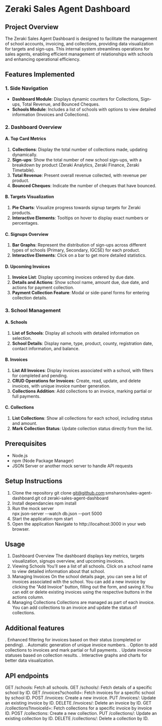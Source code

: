 # Zeraki Sales Agent Dashboard

## Project Overview
The Zeraki Sales Agent Dashboard is designed to facilitate the management of school accounts, invoicing, and collections, providing data visualization for targets and sign-ups. This internal system streamlines operations for sales agents, enabling efficient management of relationships with schools and enhancing operational efficiency.

## Features Implemented

### 1. Side Navigation
- **Dashboard Module**: Displays dynamic counters for Collections, Sign-ups, Total Revenue, and Bounced Cheques.
- **Schools Module**: Includes a list of schools with options to view detailed information (Invoices and Collections).

### 2. Dashboard Overview
#### A. Top Card Metrics
1. **Collections**: Display the total number of collections made, updating dynamically.
2. **Sign-ups**: Show the total number of new school sign-ups, with a breakdown by product (Zeraki Analytics, Zeraki Finance, Zeraki Timetable).
3. **Total Revenue**: Present overall revenue collected, with revenue per product.
4. **Bounced Cheques**: Indicate the number of cheques that have bounced.

#### B. Targets Visualization
1. **Pie Charts**: Visualize progress towards signup targets for Zeraki products.
2. **Interactive Elements**: Tooltips on hover to display exact numbers or percentages.

#### C. Signups Overview
1. **Bar Graphs**: Represent the distribution of sign-ups across different types of schools (Primary, Secondary, IGCSE) for each product.
2. **Interactive Elements**: Click on a bar to get more detailed statistics.

#### D. Upcoming Invoices
1. **Invoice List**: Display upcoming invoices ordered by due date.
2. **Details and Actions**: Show school name, amount due, due date, and actions for payment collection.
3. **Payment Collection Feature**: Modal or side-panel forms for entering collection details.

### 3. School Management
#### A. Schools
1. **List of Schools**: Display all schools with detailed information on selection.
2. **School Details**: Display name, type, product, county, registration date, contact information, and balance.

#### B. Invoices
1. **List All Invoices**: Display invoices associated with a school, with filters for completed and pending.
2. **CRUD Operations for Invoices**: Create, read, update, and delete invoices, with unique invoice number generation.
3. **Collections Addition**: Add collections to an invoice, marking partial or full payments.

#### C. Collections
1. **List Collections**: Show all collections for each school, including status and amount.
2. **Mark Collection Status**: Update collection status directly from the list.

## Prerequisites
- Node.js
- npm (Node Package Manager)
- JSON Server or another mock server to handle API requests

## Setup Instructions
1. Clone the repository
   git clone git@github.com:smsharon/sales-agent-dashboard.git
   cd zeraki-sales-agent-dashboard
2. Install dependancies
   npm install
3. Run the mock server   
   npx json-server --watch db.json --port 5000
4. Start the application
   npm start
5. Open the application
   Navigate to http://localhost:3000 in your web browser.

## Usage
1. Dashboard Overview
   The dashboard displays key metrics, targets visualization, signups overview, and upcoming invoices.  
2. Viewing Schools
   You'll see a list of all schools. Click on a school name to view detailed information about that school. 
3. Managing Invoices
   On the school details page, you can see a list of invoices associated with the school.
   You can add a new invoice by clicking the "Add Invoice" button, filling out the form, and saving it.You can edit or delete existing invoices using the respective buttons in the actions column.
4. Managing Collections
   Collections are managed as part of each invoice. You can add collections to an invoice and update the status of collections.

## Additional features
   . Enhanced filtering for invoices based on their status (completed or pending).
   . Automatic generation of unique invoice numbers.
   . Option to add collections to invoices and mark partial or full payments.
   . Update invoice statuses based on collection results.
   . Interactive graphs and charts for better data visualization.   

## API endpoints
   GET /schools: Fetch all schools.
   GET /schools/: Fetch details of a specific school by ID.
   GET /invoices?schoolId=: Fetch invoices for a specific school by school ID.
   POST /invoices: Create a new invoice.
   PUT /invoices/: Update an existing invoice by ID.
   DELETE /invoices/: Delete an invoice by ID.
   GET /collections?invoiceId=: Fetch collections for a specific invoice by invoice ID.
   POST /collections: Create a new collection.
   PUT /collections/: Update an existing collection by ID.
   DELETE /collections/: Delete a collection by ID.
  
